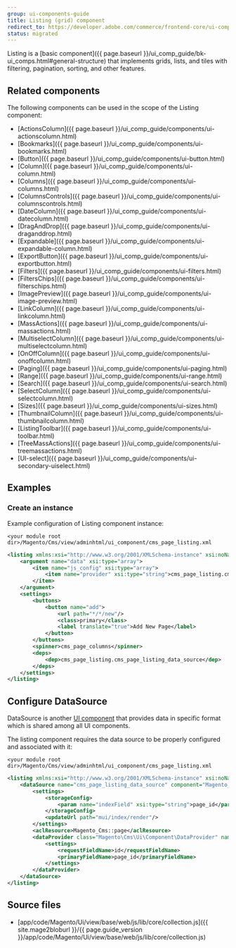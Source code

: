 ```yaml
---
group: ui-components-guide
title: Listing (grid) component
redirect_to: https://developer.adobe.com/commerce/frontend-core/ui-components/components/listing-grid/
status: migrated
---
```


Listing is a [basic component]({{ page.baseurl }}/ui_comp_guide/bk-ui_comps.html#general-structure) that implements grids, lists, and tiles with filtering, pagination, sorting, and other features.

## Related components

The following components can be used in the scope of the Listing component:

*  [ActionsColumn]({{ page.baseurl }}/ui_comp_guide/components/ui-actionscolumn.html)
*  [Bookmarks]({{ page.baseurl }}/ui_comp_guide/components/ui-bookmarks.html)
*  [Button]({{ page.baseurl }}/ui_comp_guide/components/ui-button.html)
*  [Column]({{ page.baseurl }}/ui_comp_guide/components/ui-column.html)
*  [Columns]({{ page.baseurl }}/ui_comp_guide/components/ui-columns.html)
*  [ColumnsControls]({{ page.baseurl }}/ui_comp_guide/components/ui-columnscontrols.html)
*  [DateColumn]({{ page.baseurl }}/ui_comp_guide/components/ui-datecolumn.html)
*  [DragAndDrop]({{ page.baseurl }}/ui_comp_guide/components/ui-draganddrop.html)
*  [Expandable]({{ page.baseurl }}/ui_comp_guide/components/ui-expandable-column.html)
*  [ExportButton]({{ page.baseurl }}/ui_comp_guide/components/ui-exportbutton.html)
*  [Filters]({{ page.baseurl }}/ui_comp_guide/components/ui-filters.html)
*  [FiltersChips]({{ page.baseurl }}/ui_comp_guide/components/ui-filterschips.html)
*  [ImagePreview]({{ page.baseurl }}/ui_comp_guide/components/ui-image-preview.html)
*  [LinkColumn]({{ page.baseurl }}/ui_comp_guide/components/ui-linkcolumn.html)
*  [MassActions]({{ page.baseurl }}/ui_comp_guide/components/ui-massactions.html)
*  [MultiselectColumn]({{ page.baseurl }}/ui_comp_guide/components/ui-multiselectcolumn.html)
*  [OnOffColumn]({{ page.baseurl }}/ui_comp_guide/components/ui-onoffcolumn.html)
*  [Paging]({{ page.baseurl }}/ui_comp_guide/components/ui-paging.html)
*  [Range]({{ page.baseurl }}/ui_comp_guide/components/ui-range.html)
*  [Search]({{ page.baseurl }}/ui_comp_guide/components/ui-search.html)
*  [SelectColumn]({{ page.baseurl }}/ui_comp_guide/components/ui-selectcolumn.html)
*  [Sizes]({{ page.baseurl }}/ui_comp_guide/components/ui-sizes.html)
*  [ThumbnailColumn]({{ page.baseurl }}/ui_comp_guide/components/ui-thumbnailcolumn.html)
*  [ListingToolbar]({{ page.baseurl }}/ui_comp_guide/components/ui-toolbar.html)
*  [TreeMassActions]({{ page.baseurl }}/ui_comp_guide/components/ui-treemassactions.html)
*  [UI-select]({{ page.baseurl }}/ui_comp_guide/components/ui-secondary-uiselect.html)

## Examples

### Create an instance

Example configuration of Listing component instance:

`<your module root dir>/Magento/Cms/view/adminhtml/ui_component/cms_page_listing.xml`

```xml
<listing xmlns:xsi="http://www.w3.org/2001/XMLSchema-instance" xsi:noNamespaceSchemaLocation="urn:magento:module:Magento_Ui:etc/ui_configuration.xsd">
    <argument name="data" xsi:type="array">
        <item name="js_config" xsi:type="array">
            <item name="provider" xsi:type="string">cms_page_listing.cms_page_listing_data_source</item>
        </item>
    </argument>
    <settings>
        <buttons>
            <button name="add">
                <url path="*/*/new"/>
                <class>primary</class>
                <label translate="true">Add New Page</label>
            </button>
        </buttons>
        <spinner>cms_page_columns</spinner>
        <deps>
            <dep>cms_page_listing.cms_page_listing_data_source</dep>
        </deps>
    </settings>
</listing>
```

## Configure DataSource

DataSource is another [UI component](https://glossary.magento.com/ui-component) that provides data in specific format which is shared among all UI components.

The listing component requires the data source to be properly configured and associated with it:

`<your module root dir>/Magento/Cms/view/adminhtml/ui_component/cms_page_listing.xml`

```xml
<listing xmlns:xsi="http://www.w3.org/2001/XMLSchema-instance" xsi:noNamespaceSchemaLocation="urn:magento:module:Magento_Ui:etc/ui_configuration.xsd">
    <dataSource name="cms_page_listing_data_source" component="Magento_Ui/js/grid/provider">
        <settings>
            <storageConfig>
                <param name="indexField" xsi:type="string">page_id</param>
            </storageConfig>
            <updateUrl path="mui/index/render"/>
        </settings>
        <aclResource>Magento_Cms::page</aclResource>
        <dataProvider class="Magento\Cms\Ui\Component\DataProvider" name="cms_page_listing_data_source">
            <settings>
                <requestFieldName>id</requestFieldName>
                <primaryFieldName>page_id</primaryFieldName>
            </settings>
        </dataProvider>
    </dataSource>
</listing>
```

## Source files

*  [app/code/Magento/Ui/view/base/web/js/lib/core/collection.js]({{ site.mage2bloburl }}/{{ page.guide_version }}/app/code/Magento/Ui/view/base/web/js/lib/core/collection.js)
